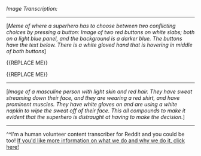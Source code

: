 *Image Transcription:*

---

[*Meme of where a superhero has to choose between two conflicting choices by pressing a button: Image of two red buttons on white slabs; both on a light blue panel, and the background is a darker blue. The buttons have the text below. There is a white gloved hand that is hovering in middle of both buttons*]

{{REPLACE ME}}

<or>

{{REPLACE ME}}

---

[*Image of a masculine person with light skin and red hair. They have sweat streaming down their face, and they are wearing a red shirt, and have prominent muscles. They have white gloves on and are using a white napkin to wipe the sweat off of their face. This all compounds to make it evident that the superhero is distraught at having to make the decision.*]

---

^^I'm&#32;a&#32;human&#32;volunteer&#32;content&#32;transcriber&#32;for&#32;Reddit&#32;and&#32;you&#32;could&#32;be&#32;too!&#32;[If&#32;you'd&#32;like&#32;more&#32;information&#32;on&#32;what&#32;we&#32;do&#32;and&#32;why&#32;we&#32;do&#32;it,&#32;click&#32;here!](https://www.reddit.com/r/TranscribersOfReddit/wiki/index)
